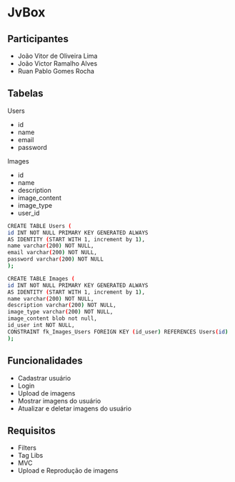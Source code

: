 # JvBox

## Participantes
- João Vitor de Oliveira Lima
- João Victor Ramalho Alves
- Ruan Pablo Gomes Rocha

## Tabelas

 Users

- id
- name
- email
- password

Images

- id
- name
- description
- image_content
- image_type
- user_id

```bash
CREATE TABLE Users (
id INT NOT NULL PRIMARY KEY GENERATED ALWAYS
AS IDENTITY (START WITH 1, increment by 1),
name varchar(200) NOT NULL,
email varchar(200) NOT NULL,
password varchar(200) NOT NULL
);

CREATE TABLE Images (
id INT NOT NULL PRIMARY KEY GENERATED ALWAYS
AS IDENTITY (START WITH 1, increment by 1),
name varchar(200) NOT NULL,
description varchar(200) NOT NULL,
image_type varchar(200) NOT NULL,
image_content blob not null,
id_user int NOT NULL,
CONSTRAINT fk_Images_Users FOREIGN KEY (id_user) REFERENCES Users(id)
);
```

## Funcionalidades

- Cadastrar usuário
- Login
- Upload de imagens
- Mostrar imagens do usuário
- Atualizar e deletar imagens do usuário

## Requisitos

- Filters
- Tag Libs
- MVC
- Upload e Reprodução de imagens